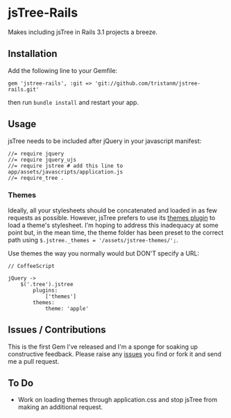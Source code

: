 # jsTree-Rails

Makes including jsTree in Rails 3.1 projects a breeze.

## Installation

Add the following line to your Gemfile:

    gem 'jstree-rails', :git => 'git://github.com/tristanm/jstree-rails.git'

then run `bundle install` and restart your app.

## Usage

jsTree needs to be included after jQuery in your javascript manifest:

    //= require jquery
    //= require jquery_ujs
    //= require jstree # add this line to app/assets/javascripts/application.js
    //= require_tree .

### Themes

Ideally, all your stylesheets should be concatenated and loaded in as few requests as possible. However, jsTree prefers to use its [themes plugin](http://www.jstree.com/documentation/themes) to load a theme's stylesheet. I'm hoping to address this inadequacy at some point but, in the mean time, the theme folder has been preset to the correct path using `$.jstree._themes = '/assets/jstree-themes/';`.

Use themes the way you normally would but DON'T specify a URL:

    // CoffeeScript
    
    jQuery ->
        $('.tree').jstree
            plugins:
                ['themes']
            themes:
                theme: 'apple'

## Issues / Contributions

This is the first Gem I've released and I'm a sponge for soaking up constructive feedback. Please raise any [issues](https://github.com/tristanm/jstree-rails/issues) you find or fork it and send me a pull request.

## To Do

* Work on loading themes through application.css and stop jsTree from making an additional request.
